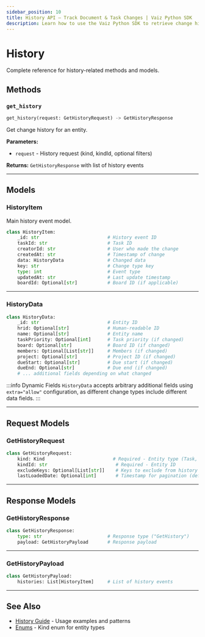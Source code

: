 ```yaml
---
sidebar_position: 10
title: History API — Track Document & Task Changes | Vaiz Python SDK
description: Learn how to use the Vaiz Python SDK to retrieve change history for documents and tasks. Track edits, authors, timestamps, and more.
---
```


# History

Complete reference for history-related methods and models.

## Methods

### `get_history`

```python
get_history(request: GetHistoryRequest) -> GetHistoryResponse
```

Get change history for an entity.

**Parameters:**
- `request` - History request (kind, kindId, optional filters)

**Returns:** `GetHistoryResponse` with list of history events

---

## Models

### HistoryItem

Main history event model.

```python
class HistoryItem:
    _id: str                         # History event ID
    taskId: str                      # Task ID
    creatorId: str                   # User who made the change
    createdAt: str                   # Timestamp of change
    data: HistoryData                # Changed data
    key: str                         # Change type key
    type: int                        # Event type
    updatedAt: str                   # Last update timestamp
    boardId: Optional[str]           # Board ID (if applicable)
```

---

### HistoryData

```python
class HistoryData:
    _id: str                         # Entity ID
    hrid: Optional[str]              # Human-readable ID
    name: Optional[str]              # Entity name
    taskPriority: Optional[int]      # Task priority (if changed)
    board: Optional[str]             # Board ID (if changed)
    members: Optional[List[str]]     # Members (if changed)
    project: Optional[str]           # Project ID (if changed)
    dueStart: Optional[str]          # Due start (if changed)
    dueEnd: Optional[str]            # Due end (if changed)
    # ... additional fields depending on what changed
```

:::info Dynamic Fields
`HistoryData` accepts arbitrary additional fields using `extra="allow"` configuration, as different change types include different data fields.
:::

---

## Request Models

### GetHistoryRequest

```python
class GetHistoryRequest:
    kind: Kind                         # Required - Entity type (Task, Project, etc.)
    kindId: str                         # Required - Entity ID
    excludeKeys: Optional[List[str]]    # Keys to exclude from history
    lastLoadedDate: Optional[int]       # Timestamp for pagination (default: 0)
```

---

## Response Models

### GetHistoryResponse

```python
class GetHistoryResponse:
    type: str                        # Response type ("GetHistory")
    payload: GetHistoryPayload       # Response payload
```

---

### GetHistoryPayload

```python
class GetHistoryPayload:
    histories: List[HistoryItem]     # List of history events
```

---

## See Also

- [History Guide](../guides/history) - Usage examples and patterns
- [Enums](./enums) - Kind enum for entity types

